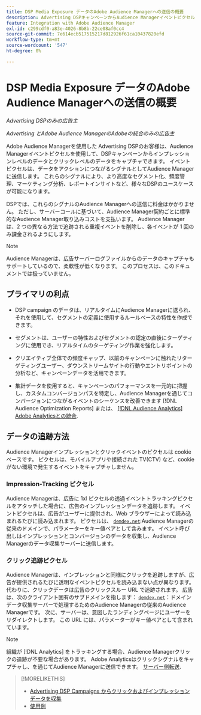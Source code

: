 ```yaml
---
title: DSP Media Exposure データのAdobe Audience Managerへの送信の概要
description: Advertising DSPキャンペーンからAudience Managerイベントピクセルを使用してインプレッションレベルおよびクリックレベルのデータをキャプチャする方法を説明します
feature: Integration with Adobe Audience Manager
exl-id: c299cdf0-a83e-4026-8b8b-22ce08af0cc4
source-git-commit: 7e614ecb517515217d812926f61ca10437820efd
workflow-type: tm+mt
source-wordcount: '547'
ht-degree: 0%

---
```


# DSP Media Exposure データのAdobe Audience Managerへの送信の概要

*Advertising DSPのみの広告主*

*Advertising とAdobe Audience ManagerのAdobeの統合のみの広告主*

Adobe Audience Managerを使用した Advertising DSPのお客様は、Audience Managerイベントピクセルを使用して、DSPキャンペーンからインプレッションレベルのデータとクリックレベルのデータをキャプチャできます。 イベントピクセルは、データをアクションにつながるシグナルとしてAudience Managerに送信します。 これらのシグナルにより、より高度なセグメント化、頻度管理、マーケティング分析、レポートインサイトなど、様々なDSPのユースケースが可能になります。

DSPでは、これらのシグナルのAudience Managerへの送信に料金はかかりません。 ただし、サーバーコールに基づいて、Audience Manager契約ごとに標準的なAudience Manager取り込みコストを支払います。 Audience Managerは、2 つの異なる方法で追跡される重複イベントを削除し、各イベントが 1 回のみ課金されるようにします。

>[!NOTE]
>
> Audience Managerは、広告サーバーログファイルからのデータのキャプチャもサポートしているので、柔軟性が低くなります。 このプロセスは、このドキュメントでは扱っていません。

## プライマリの利点

* DSP campaign のデータは、リアルタイムにAudience Managerに送られ、それを使用して、セグメントの定義に使用するルールベースの特性を作成できます。

* セグメントは、ユーザーの特性およびセグメントの認定の直後にターゲティングに使用でき、リアルタイムのターゲティング作業を強化します。

* クリエイティブ全体での頻度キャップ、以前のキャンペーンに触れたリターゲティングユーザー、ダウンストリームサイトの行動やエントリポイントの分析など、キャンペーンデータを活用できます。

* 集計データを使用すると、キャンペーンのパフォーマンスを一元的に把握し、カスタムコンバージョンパスを特定し、Audience Managerを通じてコンバージョンにつながるイベントのシーケンスを改善できます [!DNL Audience Optimization Reports] または、 [[!DNL Audience Analytics] Adobe Analyticsとの統合](/help/integrations/audience-manager/audience-analytics.md).

## データの追跡方法

Audience Managerインプレッションとクリックイベントのピクセルは cookie ベースです。 ピクセルは、モバイルアプリや接続された TV(CTV) など、cookie がない環境で発生するイベントをキャプチャしません。

### Impression-Tracking ピクセル

Audience Managerは、広告に 1xl ピクセルの透過イベントトラッキングピクセルをアタッチした場合に、広告のインプレッションデータを追跡します。 イベントピクセルは、広告がユーザーに提供され、Web ブラウザーによって読み込まれるたびに読み込まれます。 ピクセルは、 [`demdex.net`](https://experienceleague.adobe.com/docs/audience-manager/user-guide/reference/demdex-calls.html):Audience Managerの従来のドメインで、パラメーターをキー値ペアとして含みます。 イベント呼び出しはインプレッションとコンバージョンのデータを収集し、Audience Managerのデータ収集サーバーに送信します。

### クリック追跡ピクセル

Audience Managerは、インプレッションと同様にクリックを追跡しますが、広告が提供されるたびに透明なイベントピクセルを読み込まない点が異なります。 代わりに、クリックデータは広告のクリックスルー URL で追跡されます。 広告は、次のクライアント固有のサブドメインを指します： [`demdex.net`](https://experienceleague.adobe.com/docs/audience-manager/user-guide/reference/demdex-calls.html)：ドメインデータ収集サーバーで処理するためのAudience Managerの従来のAudience Managerです。 次に、サーバーは、意図したランディングページにユーザーをリダイレクトします。 この URL には、パラメーターがキー値ペアとして含まれています。

>[!NOTE]
>
>組織が [!DNL Analytics] をトラッキングする場合、Audience Managerクリックの追跡が不要な場合があります。 Adobe Analyticsはクリックシグナルをキャプチャし、を通じてAudience Managerに送信できます。 [サーバー側転送](https://experienceleague.adobe.com/docs/analytics/admin/admin-tools/server-side-forwarding/ssf.html).

>[!MORELIKETHIS]
>
>* [Advertising DSP Campaigns からクリックおよびインプレッションデータを収集](collect.md)
>* [使用例](use-cases.md)

